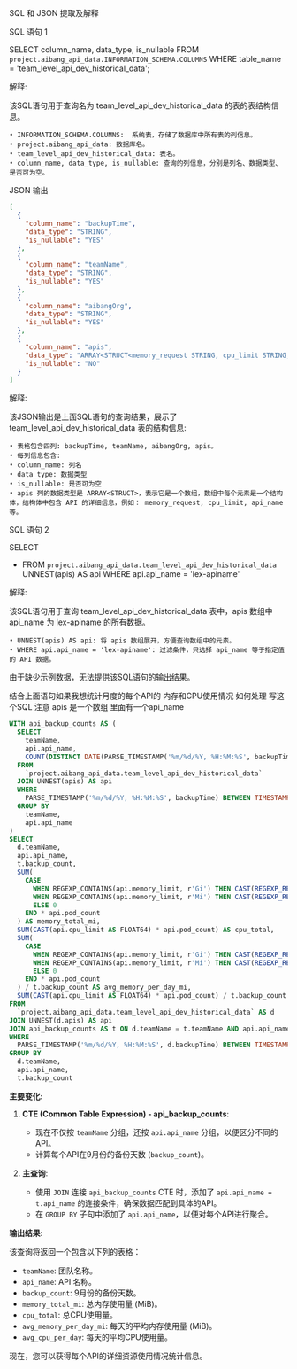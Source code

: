 SQL 和 JSON 提取及解释

SQL 语句 1

SELECT
column_name,
data_type,
is_nullable
FROM
`project.aibang_api_data.INFORMATION_SCHEMA.COLUMNS`
WHERE
table_name = 'team_level_api_dev_historical_data';

解释:

该SQL语句用于查询名为 team_level_api_dev_historical_data 的表的表结构信息。

    • INFORMATION_SCHEMA.COLUMNS:  系统表，存储了数据库中所有表的列信息。
    • project.aibang_api_data: 数据库名。
    • team_level_api_dev_historical_data: 表名。
    • column_name, data_type, is_nullable: 查询的列信息，分别是列名、数据类型、是否可为空。

JSON 输出

```json
[
  {
    "column_name": "backupTime",
    "data_type": "STRING",
    "is_nullable": "YES"
  },
  {
    "column_name": "teamName",
    "data_type": "STRING",
    "is_nullable": "YES"
  },
  {
    "column_name": "aibangOrg",
    "data_type": "STRING",
    "is_nullable": "YES"
  },
  {
    "column_name": "apis",
    "data_type": "ARRAY<STRUCT<memory_request STRING, cpu_limit STRING, env STRING, api_name STRING, region STRING, cpu_request STRING, minor_version STRING, major_version STRING, memory_limit STRING, pod_count INT64>>",
    "is_nullable": "NO"
  }
]
```

解释:

该JSON输出是上面SQL语句的查询结果，展示了 team_level_api_dev_historical_data 表的结构信息:

    • 表格包含四列: backupTime, teamName, aibangOrg, apis。
    • 每列信息包含:
    • column_name: 列名
    • data_type: 数据类型
    • is_nullable: 是否可为空
    • apis 列的数据类型是 ARRAY<STRUCT>，表示它是一个数组，数组中每个元素是一个结构体，结构体中包含 API 的详细信息，例如： memory_request, cpu_limit, api_name 等。

SQL 语句 2

SELECT

- FROM
  `project.aibang_api_data.team_level_api_dev_historical_data`
  UNNEST(apis) AS api
  WHERE api.api_name = 'lex-apiname'

解释:

该SQL语句用于查询 team_level_api_dev_historical_data 表中，apis 数组中 api_name 为 lex-apiname 的所有数据。

    • UNNEST(apis) AS api: 将 apis 数组展开，方便查询数组中的元素。
    • WHERE api.api_name = 'lex-apiname': 过滤条件，只选择 api_name 等于指定值的 API 数据。

由于缺少示例数据，无法提供该SQL语句的输出结果。

结合上面语句如果我想统计月度的每个API的 内存和CPU使用情况 如何处理 写这个SQL 注意 apis 是一个数组 里面有一个api_name

```sql
WITH api_backup_counts AS (
  SELECT
    teamName,
    api.api_name,
    COUNT(DISTINCT DATE(PARSE_TIMESTAMP('%m/%d/%Y, %H:%M:%S', backupTime))) AS backup_count
  FROM
    `project.aibang_api_data.team_level_api_dev_historical_data`
  JOIN UNNEST(apis) AS api
  WHERE
    PARSE_TIMESTAMP('%m/%d/%Y, %H:%M:%S', backupTime) BETWEEN TIMESTAMP('2024-09-01 00:00:00') AND TIMESTAMP('2024-09-30 23:59:59')
  GROUP BY
    teamName,
    api.api_name
)
SELECT
  d.teamName,
  api.api_name,
  t.backup_count,
  SUM(
    CASE
      WHEN REGEXP_CONTAINS(api.memory_limit, r'Gi') THEN CAST(REGEXP_REPLACE(api.memory_limit, r'Gi', '') AS FLOAT64) * 1024
      WHEN REGEXP_CONTAINS(api.memory_limit, r'Mi') THEN CAST(REGEXP_REPLACE(api.memory_limit, r'Mi', '') AS FLOAT64)
      ELSE 0
    END * api.pod_count
  ) AS memory_total_mi,
  SUM(CAST(api.cpu_limit AS FLOAT64) * api.pod_count) AS cpu_total,
  SUM(
    CASE
      WHEN REGEXP_CONTAINS(api.memory_limit, r'Gi') THEN CAST(REGEXP_REPLACE(api.memory_limit, r'Gi', '') AS FLOAT64) * 1024
      WHEN REGEXP_CONTAINS(api.memory_limit, r'Mi') THEN CAST(REGEXP_REPLACE(api.memory_limit, r'Mi', '') AS FLOAT64)
      ELSE 0
    END * api.pod_count
  ) / t.backup_count AS avg_memory_per_day_mi,
  SUM(CAST(api.cpu_limit AS FLOAT64) * api.pod_count) / t.backup_count AS avg_cpu_per_day
FROM
  `project.aibang_api_data.team_level_api_dev_historical_data` AS d
JOIN UNNEST(d.apis) AS api
JOIN api_backup_counts AS t ON d.teamName = t.teamName AND api.api_name = t.api_name
WHERE
  PARSE_TIMESTAMP('%m/%d/%Y, %H:%M:%S', d.backupTime) BETWEEN TIMESTAMP('2024-09-01 00:00:00') AND TIMESTAMP('2024-09-30 23:59:59')
GROUP BY
  d.teamName,
  api.api_name,
  t.backup_count

```

**主要变化:**

1. **CTE (Common Table Expression) - api_backup_counts**:

   - 现在不仅按 `teamName` 分组，还按 `api.api_name` 分组，以便区分不同的 API。
   - 计算每个API在9月份的备份天数 (`backup_count`)。

2. **主查询**:
   - 使用 `JOIN` 连接 `api_backup_counts` CTE 时，添加了 `api.api_name = t.api_name` 的连接条件，确保数据匹配到具体的API。
   - 在 `GROUP BY` 子句中添加了 `api.api_name`，以便对每个API进行聚合。

**输出结果**:

该查询将返回一个包含以下列的表格：

- `teamName`: 团队名称。
- `api_name`: API 名称。
- `backup_count`: 9月份的备份天数。
- `memory_total_mi`: 总内存使用量 (MiB)。
- `cpu_total`: 总CPU使用量。
- `avg_memory_per_day_mi`: 每天的平均内存使用量 (MiB)。
- `avg_cpu_per_day`: 每天的平均CPU使用量。

现在，您可以获得每个API的详细资源使用情况统计信息。
